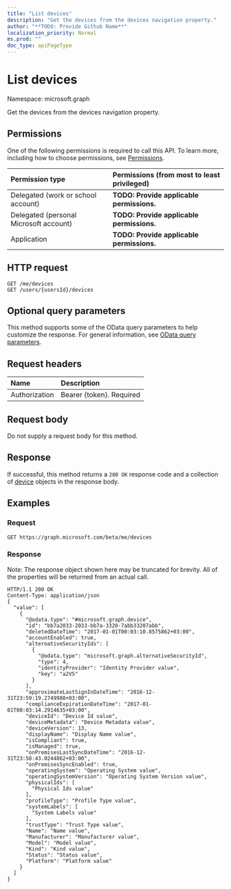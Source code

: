 ```yaml
---
title: "List devices"
description: "Get the devices from the devices navigation property."
author: "**TODO: Provide Github Name**"
localization_priority: Normal
ms.prod: ""
doc_type: apiPageType
---
```


# List devices

Namespace: microsoft.graph

Get the devices from the devices navigation property.

## Permissions
One of the following permissions is required to call this API. To learn more, including how to choose permissions, see [Permissions](/concepts/permissions-reference.md).

|Permission type|Permissions (from most to least privileged)|
|:---|:---|
|Delegated (work or school account)|**TODO: Provide applicable permissions.**|
|Delegated (personal Microsoft account)|**TODO: Provide applicable permissions.**|
|Application|**TODO: Provide applicable permissions.**|

## HTTP request
<!-- {
  "blockType": "ignored"
}
-->
``` http
GET /me/devices
GET /users/{usersId}/devices
```

## Optional query parameters
This method supports some of the OData query parameters to help customize the response. For general information, see [OData query parameters](/graph/query-parameters).

## Request headers
|Name|Description|
|:---|:---|
|Authorization|Bearer {token}. Required|

## Request body
Do not supply a request body for this method.

## Response
If successful, this method returns a `200 OK` response code and a collection of [device](../resources/device.md) objects in the response body.

## Examples

### Request
<!-- {
  "blockType": "request",
  "name": "get_device"
}
-->
``` http
GET https://graph.microsoft.com/beta/me/devices
```

### Response
Note: The response object shown here may be truncated for brevity. All of the properties will be returned from an actual call.
<!-- {
  "blockType": "response",
  "truncated": true,
  "@odata.type": "collection(microsoft.graph.device)"
}
-->
``` http
HTTP/1.1 200 OK
Content-Type: application/json
{
  "value": [
    {
      "@odata.type": "#microsoft.graph.device",
      "id": "bb7a2033-2033-bb7a-3320-7abb33207abb",
      "deletedDateTime": "2017-01-01T00:03:10.8575862+03:00",
      "accountEnabled": true,
      "alternativeSecurityIds": [
        {
          "@odata.type": "microsoft.graph.alternativeSecurityId",
          "type": 4,
          "identityProvider": "Identity Provider value",
          "key": "a2V5"
        }
      ],
      "approximateLastSignInDateTime": "2016-12-31T23:59:19.2749988+03:00",
      "complianceExpirationDateTime": "2017-01-01T00:03:14.2914635+03:00",
      "deviceId": "Device Id value",
      "deviceMetadata": "Device Metadata value",
      "deviceVersion": 13,
      "displayName": "Display Name value",
      "isCompliant": true,
      "isManaged": true,
      "onPremisesLastSyncDateTime": "2016-12-31T23:58:43.0244862+03:00",
      "onPremisesSyncEnabled": true,
      "operatingSystem": "Operating System value",
      "operatingSystemVersion": "Operating System Version value",
      "physicalIds": [
        "Physical Ids value"
      ],
      "profileType": "Profile Type value",
      "systemLabels": [
        "System Labels value"
      ],
      "trustType": "Trust Type value",
      "Name": "Name value",
      "Manufacturer": "Manufacturer value",
      "Model": "Model value",
      "Kind": "Kind value",
      "Status": "Status value",
      "Platform": "Platform value"
    }
  ]
}
```

